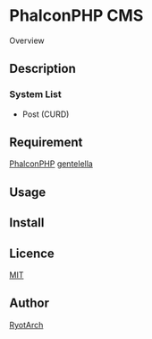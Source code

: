 PhalconPHP CMS
====

Overview

## Description
### System List
- Post (CURD)

## Requirement
[PhalconPHP](https://phalconphp.com/)
[gentelella](https://github.com/puikinsh/gentelella)

## Usage

## Install

## Licence

[MIT](https://github.com/Restoration/PhalconPHP-CMS/blob/master/README.md)

## Author

[RyotArch](https://github.com/Restoration)
